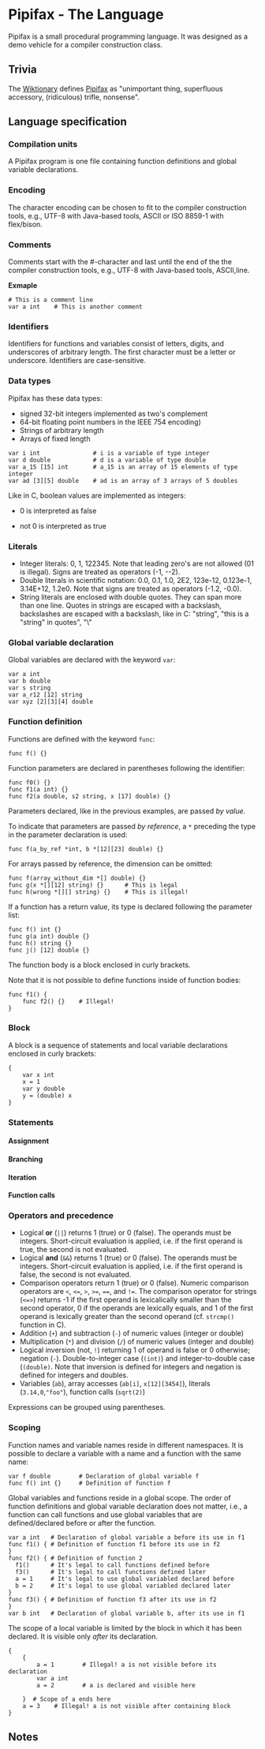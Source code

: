 # Pipifax - The Language

Pipifax is a small procedural programming language. It was designed as a
demo vehicle for a compiler construction class.

## Trivia

The [Wiktionary](https://de.wiktionary.org/wiki/Wiktionary:Hauptseite) defines [Pipifax](https://de.wiktionary.org/wiki/Pipifax) as "unimportant thing, superfluous accessory, (ridiculous) trifle, nonsense".

## Language specification

### Compilation units

A Pipifax program is one file containing function definitions and
global variable declarations.

### Encoding

The character encoding can be chosen to fit to the compiler construction tools, e.g., UTF-8 with Java-based tools, ASCII or ISO 8859-1 with flex/bison.

### Comments

Comments start with the #-character and last until the end of the the compiler construction tools, e.g., UTF-8 with Java-based tools, ASCII,line.

**Exmaple**

```
# This is a comment line
var a int    # This is another comment
```

### Identifiers

Identifiers for functions and variables consist of letters, digits, and underscores of arbitrary length. The first character must be a letter or underscore. Identifiers are case-sensitive.

### Data types

Pipifax has these data types:

- signed 32-bit integers implemented as two's complement
- 64-bit floating point numbers in the IEEE 754 encoding)
- Strings of arbitrary length
- Arrays of fixed length

```
var i int               # i is a variable of type integer
var d double            # d is a variable of type double
var a_15 [15] int       # a_15 is an array of 15 elements of type integer
var ad [3][5] double    # ad is an array of 3 arrays of 5 doubles
```

Like in C, boolean values are implemented as integers:

- 0 is interpreted as false

- not 0 is interpreted as true

### Literals

- Integer literals: 0, 1, 122345. Note that leading zero's are not allowed (01 is illegal). Signs are treated as operators (-1, --2).
- Double literals in scientific notation: 0.0, 0.1, 1.0, 2E2, 123e-12, 0.123e-1, 3.14E+12, 1.2e0. Note that signs are treated as operators (-1.2, -0.0).
- String literals are enclosed with double quotes. They can span more than one line. Quotes in strings are escaped with a backslash, backslashes are escaped with a backslash, like in C: "string", "this is a \"string\" in quotes", "\\"

### Global variable declaration

Global variables are declared with the keyword `var`:

```
var a int
var b double
var s string
var a_r12 [12] string
var xyz [2][3][4] double
```

### Function definition

Functions are defined with the keyword `func`:

```
func f() {}
```

Function parameters are declared in parentheses following the identifier:

```
func f0() {}
func f1(a int) {}
func f2(a double, s2 string, x [17] double) {}
```

Parameters declared, like in the previous examples, are passed _by value_.

To indicate that parameters are passed _by reference_, a `*` preceding the type in the parameter declaration is used:

```
func f(a_by_ref *int, b *[12][23] double) {}
```

For arrays passed by reference, the dimension can be omitted:

```
func f(array_without_dim *[] double) {}
func g(x *[][12] string) {}      # This is legal
func h(wrong *[][] string) {}    # This is illegal!
```

If a function has a return value, its type is declared following the parameter list:

```
func f() int {}
func g(a int) double {}
func h() string {}
func j() [12] double {}
```

The function body is a block enclosed in curly brackets.

Note that it is not possible to define functions inside of function bodies:

```
func f1() {
    func f2() {}    # Illegal!
}
```



### Block

A block is a sequence of statements and local variable declarations enclosed in curly brackets:

```
{
    var x int
    x = 1
    var y double
    y = (double) x
}
```

### Statements

#### Assignment

#### Branching

#### Iteration

#### Function calls

### Operators and precedence

- Logical **or** (`||`) returns 1 (true) or 0 (false). The operands must be integers. Short-circuit evaluation is applied, i.e. if the first operand is true, the second is not evaluated.
- Logical **and** (`&&`) returns 1 (true) or 0 (false). The operands must be integers. Short-circuit evaluation is applied, i.e. if the first operand is false, the second is not evaluated.
- Comparison operators return 1 (true) or 0 (false). Numeric comparison operators are `<`, `<=`, `>`, `>=`, `==`, and `!=`. The comparison operator for strings (`<=>`) returns -1 if the first operand is lexicalically smaller than the second operator, 0 if the operands are lexically equals, and 1 of the first operand is lexically greater than the second operand (cf. `strcmp()`  function in C).
- Addition (`+`) and subtraction (`-`) of numeric values (integer or double)
- Multiplication (`*`) and division (`/`) of numeric values (integer and double)
- Logical inversion (not, `!`) returning 1 of operand is false or 0 otherwise; negation (`-`). Double-to-integer case (`(int)`) and integer-to-double case (`(double)`. Note that inversion is defined for integers and negation is defined for integers and doubles.
- Variables (`ab`), array accesses (`ab[i]`, `x[12][3454]`), literals (`3.14,0`,`"foo"`), function calls (`sqrt(2)`)

Expressions can be grouped using parentheses. 

### Scoping

Function names and variable names reside in different namespaces. It is possible to declare a variable with a name and a function with the same name:

```
var f double        # Declaration of global variable f
func f() int {}     # Definition of function f
```

Global variables and functions reside in a global scope. The order of function definitions and global variable declaration does not matter, i.e., a function can call functions and use global variables that are defined/declared before or
after the function.

```
var a int   # Declaration of global variable a before its use in f1
func f1() { # Definition of function f1 before its use in f2
}
func f2() { # Definition of function 2
  f1()      # It's legal to call functions defined before
  f3()      # It's legal to call functions defined later
  a = 1     # It's legal to use global variabled declared before
  b = 2     # It's legal to use global variabled declared later
}
func f3() { # Definition of function f3 after its use in f2
}
var b int   # Declaration of global variable b, after its use in f1
```

The scope of a local variable is limited by the block in which it has been declared. It is visible only *after* its declaration.

```
{
    {
        a = 1        # Illegal! a is not visible before its declaration
        var a int
        a = 2        # a is declared and visible here

    }  # Scope of a ends here
    a = 3    # Illegal! a is not visible after containing block
}
```










## Notes

